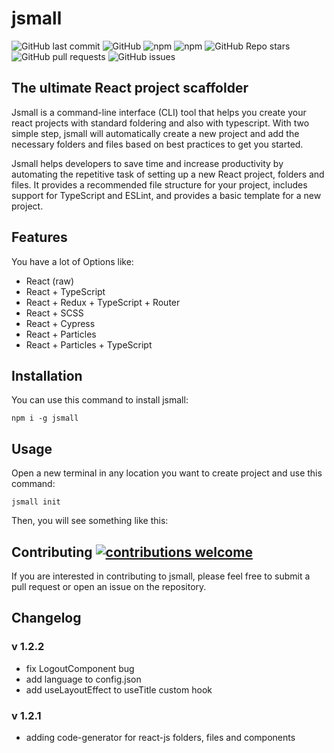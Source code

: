 # jsmall
![GitHub last commit](https://img.shields.io/github/last-commit/MamadTaheri/jsmall)
![GitHub](https://img.shields.io/github/license/MamadTaheri/jsmall)
![npm](https://img.shields.io/npm/v/jsmall)
![npm](https://img.shields.io/npm/dw/jsmall)
![GitHub Repo stars](https://img.shields.io/github/stars/MamadTaheri/jsmall?style=social)
![GitHub pull requests](https://img.shields.io/github/issues-pr/MamadTaheri/jsmall)
![GitHub issues](https://img.shields.io/github/issues/MamadTaheri/jsmall)

## The ultimate React project scaffolder

Jsmall is a command-line interface (CLI) tool that helps you create your react projects with standard foldering and also with typescript. With two simple step, jsmall will automatically create a new project and add the necessary folders and files based on best practices to get you started.

Jsmall helps developers to save time and increase productivity by automating the repetitive task of setting up a new React project, folders and files. It provides a recommended file structure for your project, includes support for TypeScript and ESLint, and provides a basic template for a new project.
  
## Features
You have a lot of Options like:

* React (raw)
* React + TypeScript
* React + Redux + TypeScript + Router
* React + SCSS
* React + Cypress
* React + Particles
* React + Particles + TypeScript

## Installation
You can use this command to install jsmall:

    npm i -g jsmall

## Usage
 Open a new terminal in any location you want to create project and use this command:

    jsmall init

Then, you will see something like this:

## Contributing [![contributions welcome](https://img.shields.io/badge/contributions-welcome-brightgreen.svg?style=flat)](https://github.com/MamadTaheri/jsmall/issues)
If you are interested in contributing to jsmall, please feel free to submit a pull request or open an issue on the repository.

## Changelog

### v 1.2.2
- fix LogoutComponent bug
- add language to config.json
- add useLayoutEffect to useTitle custom hook

### v 1.2.1
- adding code-generator for react-js folders, files and components